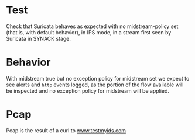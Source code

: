 # Test

Check that Suricata behaves as expected with no midstream-policy set (that is,
with default behavior), in IPS mode, in a stream first seen by Suricata in
SYNACK stage.

# Behavior

With midstream true but no exception policy for midstream set we expect to see
alerts and ``http`` events logged, as the portion of the flow available will be
inspected and no exception policy for midstream will be applied.

# Pcap

Pcap is the result of a curl to www.testmyids.com
